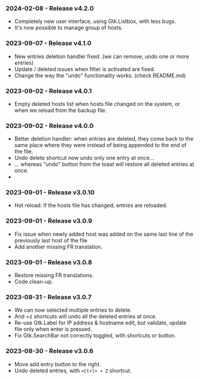 ### 2024-02-08 - Release v4.2.0
* Completely new user interface, using Gtk.Listbox, with less bugs.
* It's now possible to manage group of hosts.

### 2023-09-07 - Release v4.1.0
* New entries deletion handler fixed. (we can remove, undo one or more entries)
* Update / deleted issues when filter is activated are fixed.
* Change the way the "undo" functionality works. (check README.md)

### 2023-09-02 - Release v4.0.1
* Empty deleted hosts list when hosts file changed on the system, or when we reload from the backup file.

### 2023-09-02 - Release v4.0.0
* Better deletion handler: when entries are deleted, they come back to the same place where they were instead of being appended to the end of the file.
* Undo delete shortcut now undo only one entry at once...
* ... whereas "undo" button from the toast will restore all deleted entries at once.
* 
### 2023-09-01 - Release v3.0.10
* Hot reload: if the hosts file has changed, entries are reloaded.

### 2023-09-01 - Release v3.0.9
* Fix issue when newly added host was added on the same last line of the previously last host of the file
* Add another missing FR translation.

### 2023-09-01 - Release v3.0.8
* Restore missing FR translations.
* Code clean-up.

### 2023-08-31 - Release v3.0.7
* We can now selected multiple entries to delete.
* And <Ctrl>+z shortcuts will undo all the deleted entries at once.
* Re-use Gtk.Label for IP address & hostname edit, but validate, update file only when enter is pressed.
* Fix Gtk.SearchBar not correctly toggled, with shortcuts or button.

### 2023-08-30 - Release v3.0.6
* Move add entry button to the right.
* Undo deleted entries, with `<Ctrl> + Z` shortcut.

